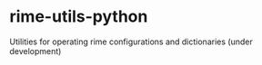 # rime-utils-python

Utilities for operating rime configurations and dictionaries (under development)
